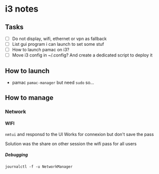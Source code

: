 # i3 notes

## Tasks
- [ ] Do not display, wifi, ethernet or vpn as fallback
- [ ] List gui program i can launch to set some stuf
- [ ] How to launch pamac on i3?
- [ ] Move i3 config in ~/.config? And create a dedicated script to deploy it

## How to launch
- pamac `pamac-manager` but need `sudo` so…

## How to manage

### Network

#### WIFI
`nmtui` and responsd to the UI
Works for connexion but don't save the pass

Solution was the share on other session the wifi pass for all users

##### Debugging
`journalctl -f -u NetworkManager`
